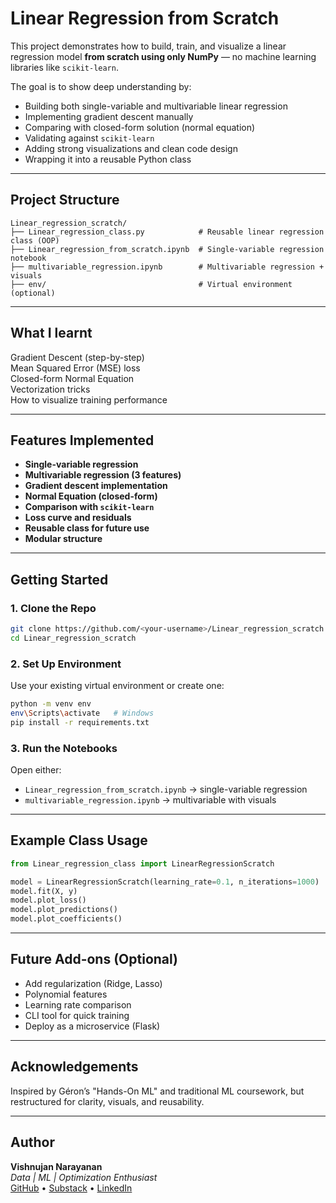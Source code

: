 #  Linear Regression from Scratch

This project demonstrates how to build, train, and visualize a linear regression model **from scratch using only NumPy** — no machine learning libraries like `scikit-learn`.

The goal is to show deep understanding by:

- Building both single-variable and multivariable linear regression
- Implementing gradient descent manually
- Comparing with closed-form solution (normal equation)
- Validating against `scikit-learn`
- Adding strong visualizations and clean code design
- Wrapping it into a reusable Python class

---

##  Project Structure

```
Linear_regression_scratch/
├── Linear_regression_class.py            # Reusable linear regression class (OOP)
├── Linear_regression_from_scratch.ipynb  # Single-variable regression notebook
├── multivariable_regression.ipynb        # Multivariable regression + visuals
├── env/                                  # Virtual environment (optional)
```

---

##  What I learnt

 Gradient Descent (step-by-step)  
 Mean Squared Error (MSE) loss  
 Closed-form Normal Equation  
 Vectorization tricks  
 How to visualize training performance  

---

## Features Implemented

-  **Single-variable regression**
-  **Multivariable regression (3 features)**
-  **Gradient descent implementation**
-  **Normal Equation (closed-form)**
-  **Comparison with `scikit-learn`**
-  **Loss curve and residuals**
-  **Reusable class for future use**
-  **Modular structure**

---

##  Getting Started

### 1. Clone the Repo

```bash
git clone https://github.com/<your-username>/Linear_regression_scratch.git
cd Linear_regression_scratch
```

### 2. Set Up Environment

Use your existing virtual environment or create one:

```bash
python -m venv env
env\Scripts\activate   # Windows
pip install -r requirements.txt
```

### 3. Run the Notebooks

Open either:

- `Linear_regression_from_scratch.ipynb` → single-variable regression  
- `multivariable_regression.ipynb` → multivariable with visuals

---

##  Example Class Usage

```python
from Linear_regression_class import LinearRegressionScratch

model = LinearRegressionScratch(learning_rate=0.1, n_iterations=1000)
model.fit(X, y)
model.plot_loss()
model.plot_predictions()
model.plot_coefficients()
```

---

##  Future Add-ons (Optional)

- Add regularization (Ridge, Lasso)
- Polynomial features
- Learning rate comparison
- CLI tool for quick training
- Deploy as a microservice (Flask)

---

##  Acknowledgements

Inspired by Géron’s "Hands-On ML" and traditional ML coursework, but restructured for clarity, visuals, and reusability.

---

##  Author

**Vishnujan Narayanan**  
_Data | ML | Optimization Enthusiast_  
[GitHub](https://github.com/VishnujanNarayanan) • [Substack](https://substack.com/@vishnujannarayanan) • [LinkedIn](www.linkedin.com/in/vishnujan-narayanan)

